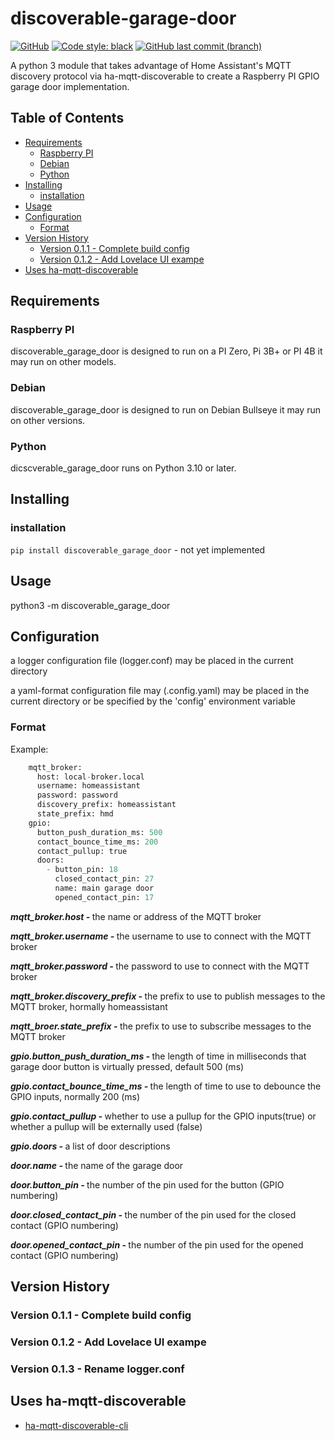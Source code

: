 # discoverable-garage-door

[![GitHub](https://img.shields.io/github/license/AixNPanes/discoverable-garage-door)](https://opensource.org/license/apache-2-0/)
[![Code style: black](https://img.shields.io/badge/code%20style-black-000000.svg)](https://github.com/psf/black)
[![GitHub last commit (branch)](https://img.shields.io/github/last-commit/AixNPanes/discoverable-garage-door/main.svg)](https://github.com/AixNPanes/discoverable-garage-door)

A python 3 module that takes advantage of Home Assistant's MQTT discovery protocol via ha-mqtt-discoverable to create a Raspberry PI GPIO garage door implementation.

<!-- START doctoc generated TOC please keep comment here to allow auto update -->
<!-- DON'T EDIT THIS SECTION, INSTEAD RE-RUN doctoc TO UPDATE -->
## Table of Contents

- [Requirements](#requirements)
  - [Raspberry PI](#raspberry-pi)
  - [Debian](#debian)
  - [Python](#python)
- [Installing](#installing)
  - [installation](#installation)
- [Usage](#usage)
- [Configuration](#configuration)
  - [Format](#format)
- [Version History](#version-history)
  - [Version 0.1.1 - Complete build config](#version-011---complete-build-config)
  - [Version 0.1.2 - Add Lovelace UI exampe](#version-012---add-lovelace-ui-exampe)
- [Uses ha-mqtt-discoverable](#uses-ha-mqtt-discoverable)

<!-- END doctoc generated TOC please keep comment here to allow auto update -->
## Requirements

### Raspberry PI

discoverable_garage_door is designed to run on a PI Zero, Pi 3B+ or PI 4B it may run on other models.

### Debian

discoverable_garage_door is designed to run on Debian Bullseye it may run on other versions.

### Python

dicscverable_garage_door runs on Python 3.10 or later.

## Installing

### installation

`pip install discoverable_garage_door` - not yet implemented

## Usage

python3 -m discoverable_garage_door

## Configuration
a logger configuration file (logger.conf) may be placed in the current directory

a yaml-format configuration file may (.config.yaml) may be placed in the current directory or be specified by the 'config' environment variable


### Format

Example:
```py
    mqtt_broker:
      host: local-broker.local
      username: homeassistant
      password: password
      discovery_prefix: homeassistant
      state_prefix: hmd
    gpio:
      button_push_duration_ms: 500
      contact_bounce_time_ms: 200
      contact_pullup: true
      doors:
        - button_pin: 18
          closed_contact_pin: 27
          name: main garage door
          opened_contact_pin: 17
```

<p><strong><em>mqtt_broker.host - </em></strong>the name or address of the MQTT broker<br></p>
<p><strong><em>mqtt_broker.username - </em></strong>the username to use to connect with the MQTT broker<br></p>
<p><strong><em>mqtt_broker.password - </em></strong>the password to use to connect with the MQTT broker<br></p>
<p><strong><em>mqtt_broker.discovery_prefix - </em></strong>the prefix to use to publish messages to the MQTT broker, hormally homeassistant<br></p>
<p><strong><em>mqtt_broer.state_prefix - </em></strong>the prefix to use to subscribe messages to the MQTT broker<br></p>
<p><strong><em>gpio.button_push_duration_ms - </em></strong>the length of time in milliseconds that garage door button is virtually pressed, default 500 (ms)<br></p>
<p><strong><em>gpio.contact_bounce_time_ms - </em></strong>the length of time to use to debounce the GPIO inputs, normally 200 (ms)<br></p>
<p><strong><em>gpio.contact_pullup - </em></strong>whether to use a pullup for the GPIO inputs(true) or whether a pullup will be externally used (false)<br></p>
<p><strong><em>gpio.doors - </em></strong>a list of door descriptions<br></p>
<p><strong><em>door.name - </em></strong>the name of the garage door<br></p>
<p><strong><em>door.button_pin - </em></strong>the number of the pin used for the button (GPIO numbering)<br></p>
<p><strong><em>door.closed_contact_pin - </em></strong>the number of the pin used for the closed contact (GPIO numbering)<br></p>
<p><strong><em>door.opened_contact_pin - </em></strong>the number of the pin used for the opened contact (GPIO numbering)<br></p>

## Version History

### Version 0.1.1 - Complete build config

### Version 0.1.2 - Add Lovelace UI exampe

### Version 0.1.3 - Rename logger.conf

## Uses ha-mqtt-discoverable

- [ha-mqtt-discoverable-cli](https://github.com/unixorn/ha-mqtt-discoverable-cli) 
